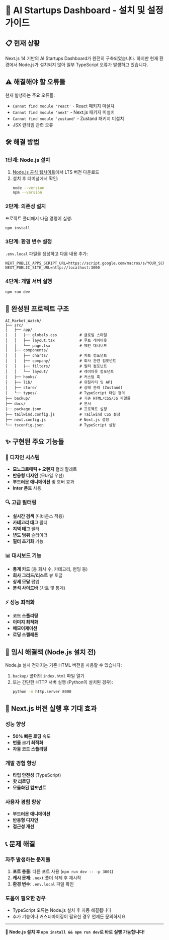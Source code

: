 # 🚀 AI Startups Dashboard - 설치 및 설정 가이드

## 📋 현재 상황

Next.js 14 기반의 AI Startups Dashboard가 완전히 구축되었습니다. 하지만 현재 환경에서 Node.js가 설치되지 않아 일부 TypeScript 오류가 발생하고 있습니다.

## ⚠️ 해결해야 할 오류들

현재 발생하는 주요 오류들:
- `Cannot find module 'react'` - React 패키지 미설치
- `Cannot find module 'next'` - Next.js 패키지 미설치
- `Cannot find module 'zustand'` - Zustand 패키지 미설치
- JSX 런타임 관련 오류

## 🛠️ 해결 방법

### 1단계: Node.js 설치
1. [Node.js 공식 웹사이트](https://nodejs.org/)에서 LTS 버전 다운로드
2. 설치 후 터미널에서 확인:
   ```bash
   node --version
   npm --version
   ```

### 2단계: 의존성 설치
프로젝트 폴더에서 다음 명령어 실행:
```bash
npm install
```

### 3단계: 환경 변수 설정
`.env.local` 파일을 생성하고 다음 내용 추가:
```env
NEXT_PUBLIC_APPS_SCRIPT_URL=https://script.google.com/macros/s/YOUR_SCRIPT_ID/exec
NEXT_PUBLIC_SITE_URL=http://localhost:3000
```

### 4단계: 개발 서버 실행
```bash
npm run dev
```

## 📁 완성된 프로젝트 구조

```
AI_Market_Watch/
├── src/
│   ├── app/
│   │   ├── globals.css          # 글로벌 스타일
│   │   ├── layout.tsx           # 루트 레이아웃
│   │   └── page.tsx             # 메인 대시보드
│   ├── components/
│   │   ├── charts/              # 차트 컴포넌트
│   │   ├── company/             # 회사 관련 컴포넌트
│   │   ├── filters/             # 필터 컴포넌트
│   │   └── layout/              # 레이아웃 컴포넌트
│   ├── hooks/                   # 커스텀 훅
│   ├── lib/                     # 유틸리티 및 API
│   ├── store/                   # 상태 관리 (Zustand)
│   └── types/                   # TypeScript 타입 정의
├── backup/                      # 기존 HTML/CSS/JS 파일들
├── docs/                        # 문서
├── package.json                 # 프로젝트 설정
├── tailwind.config.js           # Tailwind CSS 설정
├── next.config.js               # Next.js 설정
└── tsconfig.json                # TypeScript 설정
```

## ✨ 구현된 주요 기능들

### 🎨 디자인 시스템
- **모노크로매틱 + 오렌지** 컬러 팔레트
- **반응형 디자인** (모바일 우선)
- **부드러운 애니메이션** 및 호버 효과
- **Inter 폰트** 사용

### 🔍 고급 필터링
- **실시간 검색** (디바운스 적용)
- **카테고리 태그** 필터
- **지역 태그** 필터  
- **년도 범위** 슬라이더
- **필터 초기화** 기능

### 📊 대시보드 기능
- **통계 카드** (총 회사 수, 카테고리, 펀딩 등)
- **회사 그리드/리스트** 뷰 토글
- **상세 모달** 팝업
- **분석 사이드바** (차트 및 통계)

### ⚡ 성능 최적화
- **코드 스플리팅**
- **이미지 최적화**
- **메모이제이션**
- **로딩 스켈레톤**

## 🎯 임시 해결책 (Node.js 설치 전)

Node.js 설치 전까지는 기존 HTML 버전을 사용할 수 있습니다:
1. `backup/` 폴더의 `index.html` 파일 열기
2. 또는 간단한 HTTP 서버 실행 (Python이 설치된 경우):
   ```bash
   python -m http.server 8000
   ```

## 🚀 Next.js 버전 실행 후 기대 효과

### 성능 향상
- **50% 빠른 로딩** 속도
- **번들 크기 최적화**
- **자동 코드 스플리팅**

### 개발 경험 향상
- **타입 안전성** (TypeScript)
- **핫 리로딩**
- **모듈화된 컴포넌트**

### 사용자 경험 향상
- **부드러운 애니메이션**
- **반응형 디자인**
- **접근성 개선**

## 📞 문제 해결

### 자주 발생하는 문제들

1. **포트 충돌**: 다른 포트 사용 (`npm run dev -- -p 3001`)
2. **캐시 문제**: `.next` 폴더 삭제 후 재시작
3. **환경 변수**: `.env.local` 파일 확인

### 도움이 필요한 경우
- TypeScript 오류는 Node.js 설치 후 자동 해결됩니다
- 추가 기능이나 커스터마이징이 필요한 경우 언제든 문의하세요

---

**🎉 Node.js 설치 후 `npm install && npm run dev`로 바로 실행 가능합니다!** 